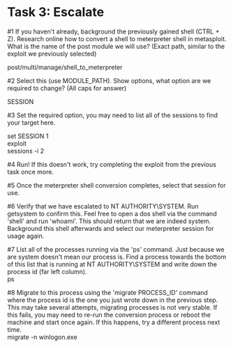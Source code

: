 # Task 3: Escalate

  
#1 If you haven't already, background the previously gained shell (CTRL + Z). Research online how to convert a shell to meterpreter shell in metasploit. What is the name of the post module we will use? (Exact path, similar to the exploit we previously selected)   
  
post/multi/manage/shell\_to\_meterpreter  
  
#2 Select this (use MODULE\_PATH). Show options, what option are we required to change? (All caps for answer)  
  
SESSION  
  
#3 Set the required option, you may need to list all of the sessions to find your target here.   
  
set SESSION 1  
exploit  
sessions -i 2  
  
#4 Run! If this doesn't work, try completing the exploit from the previous task once more.  
  
#5 Once the meterpreter shell conversion completes, select that session for use.  
  
#6 Verify that we have escalated to NT AUTHORITY\SYSTEM. Run getsystem to confirm this. Feel free to open a dos shell via the command 'shell' and run 'whoami'. This should return that we are indeed system. Background this shell afterwards and select our meterpreter session for usage again.   
  
#7 List all of the processes running via the 'ps' command. Just because we are system doesn't mean our process is. Find a process towards the bottom of this list that is running at NT AUTHORITY\SYSTEM and write down the process id (far left column).  
ps  
  
#8 Migrate to this process using the 'migrate PROCESS\_ID' command where the process id is the one you just wrote down in the previous step. This may take several attempts, migrating processes is not very stable. If this fails, you may need to re-run the conversion process or reboot the machine and start once again. If this happens, try a different process next time.   
migrate -n winlogon.exe  
